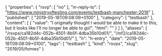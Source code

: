 {
  "properties": {
    "rsvp": [
      "no"
    ],
    "in-reply-to": [
      "https://www.ministryoftesting.com/events/testbash-manchester-2019"
    ],
    "published": [
      "2019-05-18T09:08:09+0100"
    ],
    "category": [
      "testbash"
    ],
    "content": [
      {
        "value": "I originally thought I would be able to make it to this, but it looks like I'll no longer be able to go!",
        "html": ""
      }
    ]
  },
  "aliases": [
    "/rsvps/ca182d4c-052b-4501-8b5f-4dba35b10d01/",
    "/mf2/ca182d4c-052b-4501-8b5f-4dba35b10d01/"
  ],
  "h": "h-entry",
  "date": "2019-05-18T09:08:09+0100",
  "tags": [
    "testbash"
  ],
  "kind": "rsvps",
  "slug": "2019/05/fomws"
}
